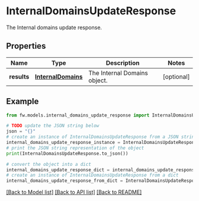 # InternalDomainsUpdateResponse

The Internal domains update response.

## Properties

Name | Type | Description | Notes
------------ | ------------- | ------------- | -------------
**results** | [**InternalDomains**](InternalDomains.md) | The Internal Domains object. | [optional] 

## Example

```python
from fw.models.internal_domains_update_response import InternalDomainsUpdateResponse

# TODO update the JSON string below
json = "{}"
# create an instance of InternalDomainsUpdateResponse from a JSON string
internal_domains_update_response_instance = InternalDomainsUpdateResponse.from_json(json)
# print the JSON string representation of the object
print(InternalDomainsUpdateResponse.to_json())

# convert the object into a dict
internal_domains_update_response_dict = internal_domains_update_response_instance.to_dict()
# create an instance of InternalDomainsUpdateResponse from a dict
internal_domains_update_response_from_dict = InternalDomainsUpdateResponse.from_dict(internal_domains_update_response_dict)
```
[[Back to Model list]](../README.md#documentation-for-models) [[Back to API list]](../README.md#documentation-for-api-endpoints) [[Back to README]](../README.md)


